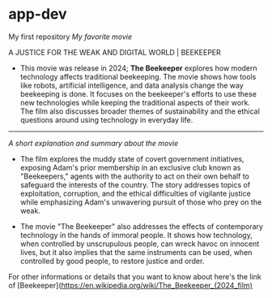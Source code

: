 # app-dev
  My first repository
*My favorite movie*

A JUSTICE FOR THE WEAK AND DIGITAL WORLD | BEEKEEPER
- This movie was release in 2024; **The Beekeeper** explores how modern technology affects traditional beekeeping. The movie shows how tools like robots, artificial intelligence, and data analysis change the way beekeeping is done. It focuses on the beekeeper's efforts to use these new technologies while keeping the traditional aspects of their work. The film also discusses broader themes of sustainability and the ethical questions around using technology in everyday life.
-----------------------------------------------------------------------------------------------------------------------------------
*A short explanation and summary about the movie*

- The film explores the muddy state of covert government initiatives, exposing Adam's prior membership in an exclusive club known as "Beekeepers," agents with the authority to act on their own behalf to safeguard the interests of the country. The story addresses topics of exploitation, corruption, and the ethical difficulties of vigilante justice while emphasizing Adam's unwavering pursuit of those who prey on the weak.
  
- The movie "The Beekeeper" also addresses the effects of contemporary technology in the hands of immoral people. It shows how technology, when controlled by unscrupulous people, can wreck havoc on innocent lives, but it also implies that the same instruments can be used, when controlled by good people, to restore justice and order.

For other informations or details that you want to know about here's the link of [Beekeeper](https://en.wikipedia.org/wiki/The_Beekeeper_(2024_film)
